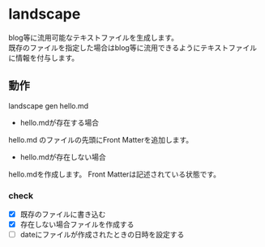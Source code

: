# landscape

blog等に流用可能なテキストファイルを生成します。  
既存のファイルを指定した場合はblog等に流用できるようにテキストファイルに情報を付与します。

## 動作

landscape gen hello.md

* hello.mdが存在する場合

hello.md のファイルの先頭にFront Matterを追加します。

* hello.mdが存在しない場合

hello.mdを作成します。 Front Matterは記述されている状態です。


### check

- [x] 既存のファイルに書き込む
- [x] 存在しない場合ファイルを作成する
- [ ] dateにファイルが作成されたときの日時を設定する